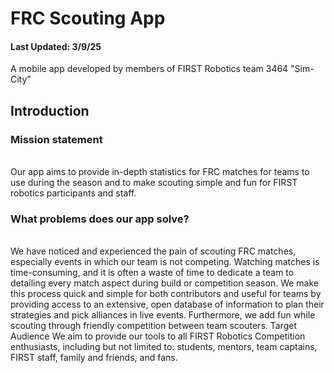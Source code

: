 <h1>FRC Scouting App</h1>
<h4>Last Updated: 3/9/25</h4>

A mobile app developed by members of FIRST Robotics team 3464 "Sim-City"

<h2>Introduction</h2>
<h3>Mission statement</h3><br>
Our app aims to provide in-depth statistics for FRC matches for teams to use during the season and to make scouting simple and fun for FIRST robotics participants and staff.
<h3>What problems does our app solve?</h3><br>
We have noticed and experienced the pain of scouting FRC matches, especially events in which our team is not competing. Watching matches is time-consuming, and it is often a waste of time to dedicate a team to detailing every match aspect during build or competition season. We make this process quick and simple for both contributors and useful for teams by providing access to an extensive, open database of information to plan their strategies and pick alliances in live events. Furthermore, we add fun while scouting through friendly competition between team scouters. 
Target Audience
We aim to provide our tools to all FIRST Robotics Competition enthusiasts, including but not limited to: students, mentors, team captains, FIRST staff, family and friends, and fans.
